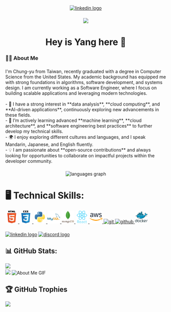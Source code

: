 
<div align="center">
  <a href="https://www.linkedin.com/"><img src="https://img.shields.io/static/v1?message=LinkedIn&logo=linkedin&label=&color=0077B5&logoColor=white&labelColor=&style=for-the-badge" height="25" alt="linkedin logo"  /></a>
</div>

###

<div align="center">
  <img src="https://visitor-badge.laobi.icu/badge?page_id=Chungyu1108.Chungyu1108&"  />
</div>

###

<h1 align="center">Hey is Yang here 👋</h1>

###

<h3 align="left">👩‍💻  About Me</h3>

###

<p align="left">I'm Chung-yu from Taiwan, recently graduated with a degree in Computer Science from the United States. My academic background has equipped me with strong foundations in algorithms, software development, and systems design. I am currently working as a Software Engineer, where I focus on building scalable applications and leveraging modern technologies.<br><br>
- 🔭 I have a strong interest in **data analysis**, **cloud computing**, and **AI-driven applications**, continuously exploring new advancements in these fields.<br>
- 🌱 I’m actively learning advanced **machine learning**, **cloud architecture**, and **software engineering best practices** to further develop my technical skills.<br>
- 🌍 I enjoy exploring different cultures and languages, and I speak Mandarin, Japanese, and English fluently.<br>
- 💡 I am passionate about **open-source contributions** and always looking for opportunities to collaborate on impactful projects within the developer community.</p>


###

<div align="center">
  <img src="https://github-readme-stats.vercel.app/api/top-langs?username=Chungyu1108&locale=en&hide_title=false&layout=compact&card_width=320&langs_count=5&theme=dracula&hide_border=false" height="150" alt="languages graph"  />
</div>

###



###

# 🖥️ Technical Skills: 
<p align="left">
  <a href="https://www.w3schools.com/html/" target="_blank" rel="noreferrer">
    <img src="https://raw.githubusercontent.com/devicons/devicon/master/icons/html5/html5-original-wordmark.svg" alt="html5" width="40" height="40"/>
  </a>
  <a href="https://www.w3schools.com/css/" target="_blank" rel="noreferrer">
    <img src="https://raw.githubusercontent.com/devicons/devicon/master/icons/css3/css3-original-wordmark.svg" alt="css3" width="40" height="40"/>
  </a>
  <a href="https://www.python.org" target="_blank" rel="noreferrer">
    <img src="https://raw.githubusercontent.com/devicons/devicon/master/icons/python/python-original.svg" alt="python" width="40" height="40"/>
  </a>
  <a href="https://www.mysql.com/" target="_blank" rel="noreferrer">
    <img src="https://raw.githubusercontent.com/devicons/devicon/master/icons/mysql/mysql-original-wordmark.svg" alt="mysql" width="40" height="40"/>
  </a>
  <a href="https://www.mongodb.com/" target="_blank" rel="noreferrer">
    <img src="https://raw.githubusercontent.com/devicons/devicon/master/icons/mongodb/mongodb-original-wordmark.svg" alt="mongodb" width="40" height="40"/>
  </a>
  <a href="https://reactjs.org/" target="_blank" rel="noreferrer">
    <img src="https://raw.githubusercontent.com/devicons/devicon/master/icons/react/react-original-wordmark.svg" alt="react" width="40" height="40"/>
  </a>
  <a href="https://aws.amazon.com" target="_blank" rel="noreferrer">
    <img src="https://raw.githubusercontent.com/devicons/devicon/master/icons/amazonwebservices/amazonwebservices-original-wordmark.svg" alt="aws" width="40" height="40"/>
  </a>
  <a href="https://git-scm.com/" target="_blank" rel="noreferrer">
    <img src="https://www.vectorlogo.zone/logos/git-scm/git-scm-icon.svg" alt="git" width="40" height="40"/>
  </a>
  <a href="https://www.github.com" target="_blank" rel="noreferrer">
    <img src="https://www.vectorlogo.zone/logos/github/github-icon.svg" alt="github" width="40" height="40"/>
  </a>
  <a href="https://docker.com/" target="_blank" rel="noreferrer">
    <img src="https://raw.githubusercontent.com/devicons/devicon/master/icons/docker/docker-original-wordmark.svg" alt="docker" width="40" height="40"/>
  </a>
</p>



###

<div align="left">
  <a href="https://www.linkedin.com/in/chung-yu-yang/"><img src="https://img.shields.io/static/v1?message=LinkedIn&logo=linkedin&label=&color=0077B5&logoColor=white&labelColor=&style=for-the-badge" height="25" alt="linkedin logo"  /></a>
  <a href="https://discord.com/users/828155335532740610"><img src="https://img.shields.io/static/v1?message=Discord&logo=discord&label=&color=7289DA&logoColor=white&labelColor=&style=for-the-badge" height="25" alt="discord logo"  /></a>
</div>


###

###

## 📊 GitHub Stats:
![](https://github-readme-stats.vercel.app/api?username=Chungyu1108&theme=radical&border=false&include_all_commits=true&count_private=true)<br/>
![](https://github-readme-streak-stats.herokuapp.com/?user=Chungyu1108&theme=radical&hide_border=false)
<img src="https://github.com/7oSkaaa/7oSkaaa/blob/main/Images/about_me.gif?raw=true" alt="About Me GIF" width="180px">
<br/>

## 🏆 GitHub Trophies


<!--START_SECTION:waka-->
![](https://github-profile-trophy.vercel.app/?username=Chungyu1108&theme=radical&no-frame=false&no-bg=true&margin-w=4)
